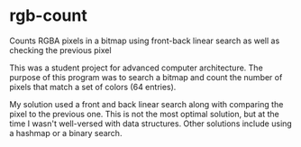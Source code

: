 # rgb-count
Counts RGBA pixels in a bitmap using front-back linear search as well as checking the previous pixel

This was a student project for advanced computer architecture. 
The purpose of this program was to search a bitmap and count the number of pixels that match a set of colors (64 entries).

My solution used a front and back linear search along with comparing the pixel to the previous one. 
This is not the most optimal solution, but at the time I wasn't well-versed with data structures.
Other solutions include using a hashmap or a binary search.
